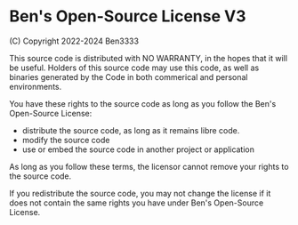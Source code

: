 # Ben's Open-Source License V3
(C) Copyright 2022-2024 Ben3333

This source code is distributed with NO WARRANTY, in the hopes that it will be useful.
Holders of this source code may use this code, as well as binaries generated by the Code
in both commerical and personal environments.

You have these rights to the source code as long as you follow the Ben's Open-Source
License:
- distribute the source code, as long as it remains libre code.
- modify the source code
- use or embed the source code in another project or application

As long as you follow these terms, the licensor cannot remove your rights to the source code.

If you redistribute the source code, you may not change the license if it does not contain the
same rights you have under Ben's Open-Source License.
